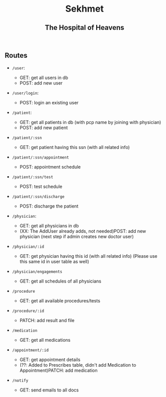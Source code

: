 # <div align="center">Sekhmet</div>

## <div align="center">The Hospital of Heavens</div>

<br/>

## Routes

- `/user`:
    - GET: get all users in db
    - POST: add new user

- `/user/login`:
    - POST: login an existing user

- `/patient`:
    - GET: get all patients in db (with pcp name by joining with physician)
    - POST: add new patient

- `/patient/:ssn`
    - GET: get patient having this ssn (with all related info)

- `/patient/:ssn/appointment`
    - POST: appointment schedule

- `/patient/:ssn/test`
    - POST: test schedule

- `/patient/:ssn/discharge`
    - POST: discharge the patient

- `/physician`:
    - GET: get all physicians in db
    - (XX: The AddUser already adds, not needed)POST: add new physician (next step if admin creates new doctor user)

- `/physician/:id`
    - GET: get physician having this id (with all related info) (Please use this same id in user table as well)

- `/physician/engagements`
    - GET: get all schedules of all physicians

- `/procedure`
    - GET: get all available procedures/tests

- `/procedure/:id`
    - PATCH: add result and file

- `/medication`
    - GET: get all medications

- `/appointment/:id`
    - GET: get appointment details
    - (??: Added to Prescribes table, didn't add Medication to Appointment)PATCH: add medication

- `/notify`
    - GET: send emails to all docs
